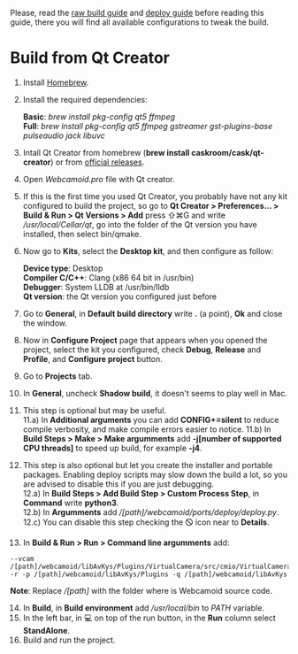 Please, read the [raw build guide](https://github.com/webcamoid/webcamoid/wiki/Raw-build-and-install) and [deploy guide](https://github.com/webcamoid/webcamoid/wiki/Deploy-and-create-self-contained-binary-packages) before reading this guide, there you will find all available configurations to tweak the build.  

Build from Qt Creator
=====================

1. Install [Homebrew](https://brew.sh/).
2. Install the required dependencies:  
   
   **Basic**: _brew install pkg-config qt5 ffmpeg_  
   **Full**: _brew install pkg-config qt5 ffmpeg gstreamer gst-plugins-base pulseaudio jack libuvc_
3. Intall Qt Creator from homebrew (**brew install caskroom/cask/qt-creator**) or from [official releases](http://download.qt.io/official_releases/qtcreator/).
4. Open *Webcamoid.pro* file with Qt creator.
5. If this is the first time you used Qt Creator, you probably have not any kit configured to build the project, so go to **Qt Creator > Preferences... > Build & Run > Qt Versions > Add** press ⇧⌘G and write _/usr/local/Cellar/qt_, go into the folder of the Qt version you have installed, then select bin/qmake.
6. Now go to **Kits**, select the **Desktop kit**, and then configure as follow:
   
   **Device type**: Desktop  
   **Compiler C/C++**: Clang (x86 64 bit in /usr/bin)  
   **Debugger**: System LLDB at /usr/bin/lldb  
   **Qt version**: the Qt version you configured just before  
7. Go to **General**, in **Default build directory** write **.** (a point), **Ok** and close the window.
8. Now in **Configure Project** page that appears when you opened the project, select the kit you configured, check **Debug**, **Release** and **Profile**, and **Configure project** button.
9. Go to **Projects** tab.
10. In **General**, uncheck **Shadow build**, it doesn't seems to play well in Mac.
11. This step is optional but may be useful.  
    11.a) In **Additional arguments** you can add **CONFIG+=silent** to reduce compile verbosity, and make compile errors easier to notice.
    11.b) In **Build Steps > Make > Make argumments** add **-j[number of supported CPU threads]** to speed up build, for example **-j4**.  
12. This step is also optional but let you create the installer and portable packages. Enabling deploy scripts may slow down the build a lot, so you are advised to disable this if you are just debugging.  
    12.a) In **Build Steps > Add Build Step > Custom Process Step**, in **Command** write **python3**.  
    12.b) In **Argumments** add _/[path]/webcamoid/ports/deploy/deploy.py_.  
    12.c) You can disable this step checking the 🛇 icon near to **Details**.  
13. In **Build & Run > Run > Command line argumments** add:
  
```
--vcam /[path]/webcamoid/libAvKys/Plugins/VirtualCamera/src/cmio/VirtualCamera -r -p /[path]/webcamoid/libAvKys/Plugins -q /[path]/webcamoid/libAvKys
```
   
   **Note**: Replace _/[path]_ with the folder where is Webcamoid source code.  
  
14. In **Build**, in **Build environment** add */usr/local/bin* to *PATH* variable.
15. In the left bar, in :computer: on top of the run button, in the **Run** column select **StandAlone**.  
16. Build and run the project.
